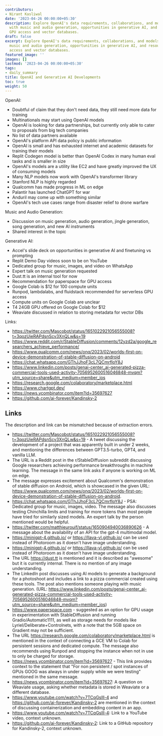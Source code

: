 ```yaml
---
contributors:
- Nirant Kasliwal
date: '2023-04-26 00:00:00+05:30'
description: Explore OpenAI's data requirements, collaborations, and models, along
  with music and audio generation, opportunities in generative AI, and resources for
  GPU access and vector databases.
draft: false
excerpt: Explore OpenAI's data requirements, collaborations, and models, along with
  music and audio generation, opportunities in generative AI, and resources for GPU
  access and vector databases.
featured_image: ''
images: []
lastmod: '2023-04-26 00:00:00+05:30'
tags:
- daily_summary
title: OpenAI and Generative AI Developments
toc: true
weight: 50
---
```


OpenAI:
- Doubtful of claim that they don't need data, they still need more data for training
- Multinationals may start using OpenAI models
- OpenAI is looking for data partnerships, but currently only able to cater to proposals from big tech companies
- No list of data partners available
- OpenAI's platform API data policy is public information
- OpenAI is small and has exhausted internet and academic datasets for training their models
- Replit Codegen model is better than OpenAI Codex in many human eval tasks and is smaller in size
- OpenAI's models are a utility like EC2 and have greatly improved the UX of consuming models
- Many NLP models now work with OpenAI's transformer library
- Stanford NLP is highly regarded
- Qualcomm has made progress in ML on edge
- Palantir has launched ChatGPT for war
- Anduril may come up with something similar
- OpenAI's tech use cases range from disaster relief to drone warfare

Music and Audio Generation:
- Discussion on music generation, audio generation, jingle generation, song generation, and new AI instruments
- Shared interest in the topic

Generative AI:
- Accel's slide deck on opportunities in generative AI and finetuning vs prompting
- Replit Demo Day videos soon to be on YouTube
- Dedicated group for music, images, and video on WhatsApp
- Expert talk on music generation requested
- Dust.tt is an internal tool for now
- Recommendation for paperspace for GPU access
- Google Colab is $12 for 100 compute units
- Runpod, lambdalabs, and fluidstack recommended for serverless GPU access
- Compute units on Google Colab are unclear
- T4 24GB GPU offered on Google Colab for $12
- Weaviate discussed in relation to storing metadata for vector DBs

Links:
- https://twitter.com/Mascobot/status/1651022921056555008?t=3qozUieRAPdsnScv3XnQLw&s=19
- https://www.reddit.com/r/StableDiffusion/comments/12yzd2a/google_researchers_achieve_performance/
- https://www.qualcomm.com/news/onq/2023/02/worlds-first-on-device-demonstration-of-stable-diffusion-on-android
- https://chat.whatsapp.com/GThJJhoF3cL7QCmrfIoY8J
- https://www.linkedin.com/posts/genai-center_ai-generated-pizza-commercial-tools-used-activity-7056952600516046848-mvqm?utm_source=share&utm_medium=member_ios
- https://research.google.com/colaboratory/marketplace.html
- https://www.chartgpt.dev/
- https://news.ycombinator.com/item?id=35697627
- https://github.com/ai-forever/Kandinsky-2

## Links
The description and link can be mismatched because of extraction errors.

- https://twitter.com/Mascobot/status/1651022921056555008?t=3qozUieRAPdsnScv3XnQLw&s=19 - A tweet discussing the development of a project that was apparently built in under 2 weeks, and mentioning the differences between GPT3.5-turbo, GPT4, and vanilla LLM.
- The URL is a Reddit post in the r/StableDiffusion subreddit discussing Google researchers achieving performance breakthroughs in machine learning. The message in the same link asks if anyone is working on ML on edge.
- The message expresses excitement about Qualcomm's demonstration of stable diffusion on Android, which is showcased in the given URL: https://www.qualcomm.com/news/onq/2023/02/worlds-first-on-device-demonstration-of-stable-diffusion-on-android.
- https://chat.whatsapp.com/GThJJhoF3cL7QCmrfIoY8J - PSA: Dedicated group for music, images, video. The message also discusses testing Chinchilla limits and training for more tokens than most people have tried for similarly sized models. An expert talk by the person mentioned would be helpful.
- https://twitter.com/matthieurouif/status/1650904940036890626 - A message about the availability of an API for the gpt-4 multimodal model.
- https://minigpt-4.github.io/ or https://llava-vl.github.io/ can be used instead of Photoroom as it doesn't have image understanding.
- https://minigpt-4.github.io/ or https://llava-vl.github.io/ can be used instead of Photoroom as it doesn't have image understanding.
- The URL https://dust.tt is mentioned and it is described as "awesome" but it is currently internal. There is no mention of any image understanding.
- The LinkedIn post discusses using AI models to generate a background for a photoshoot and includes a link to a pizza commercial created using these tools. The post also mentions someone playing with music generation. (URL: https://www.linkedin.com/posts/genai-center_ai-generated-pizza-commercial-tools-used-activity-7056952600516046848-mvqm?utm_source=share&utm_medium=member_ios)
- https://www.paperspace.com - suggested as an option for GPU usage in experimentation with StableDiffusion and running Gradio/Automatic1111, as well as storage needs for models like Lyriel/Deliberate+Controlnets, with a note that the 5GB space on Gradient may not be sufficient.
- The URL https://research.google.com/colaboratory/marketplace.html is mentioned in the context of connecting a GCE VM to Colab for persistent sessions and dedicated compute. The message also recommends using Runpod and stopping the instance when not in use to only be charged for storage.
- https://news.ycombinator.com/item?id=35697627 - This link provides context to the statement that "For non persistent / spot instances of GPUs GOOG was always in under supply while we were testing" mentioned in the same message.
- https://news.ycombinator.com/item?id=35697627: A question on Weaviate usage, asking whether metadata is stored in Weaviate or a different database.
- https://www.youtube.com/watch?v=7TCqGslll-4 and https://github.com/ai-forever/Kandinsky-2 are mentioned in the context of discussing containerization and embedding content in an app.
- https://www.youtube.com/watch?v=7TCqGslll-4: Link to a YouTube video, context unknown.
- https://github.com/ai-forever/Kandinsky-2: Link to a GitHub repository for Kandinsky-2, context unknown.
